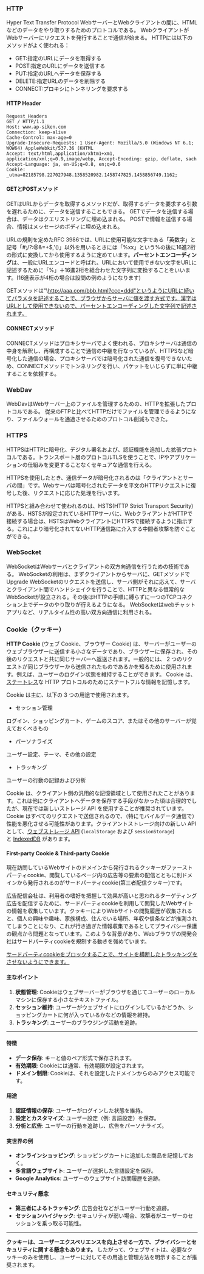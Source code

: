 ### HTTP
Hyper Text Transfer Protocol
WebサーバーとWebクライアントの間に、HTMLなどのデータをやり取りするためのプロトコルである。
WebクライアントがWebサーバーにリクエストを発行することで通信が始まる。
HTTPには以下のメソッドがよく使われる：
- GET:指定のURLにデータを取得する
- POST:指定のURLにデータを送信する
- PUT:指定のURLへデータを保存する
- DELETE:指定URLのデータを削除する
- CONNECT:プロキシにトンネリングを要求する

#### HTTP Header
```
Request Headers
GET / HTTP/1.1
Host: www.ap-siken.com
Connection: keep-alive
Cache-Control: max-age=0
Upgrade-Insecure-Requests: 1 User-Agent: Mozilla/5.0 (Windows NT 6.1; WOW64) AppleWebkit/537.36 (KHTML
Accept: text/html,application/xhtm1+xm1, application/xml;q=0.9,image/webp, Accept-Encoding: gzip, deflate, sach
Accept-Language: ja, en-US;q=0.8, en;q=0.6
Cookie: _utma=82185798.227027948.1358520982.1458747825.1458856749.1162;
```

#### GETとPOSTメソッド
GETはURLからデータを取得するメソッドだが、取得するデータを要求する引数を遅れるために、データを送信することもできる。
GETでデータを送信する場合は、データはクエリストリングに埋め込まれる。
POSTで情報を送信する場合、情報はメッセージのボディに埋め込まれる。

URLの規則を定めたRFC 3986では、URLに使用可能な文字である「英数字」と記号「#;/?:@&=+$,'()」以外を用いるときには「%xx」という%の後に16進2桁の形式に変換してから使用するように定めています。**パーセントエンコーディング**は、一般にURLエンコードと呼ばれ、URLにおいて使用できない文字をURLに記述するために「%」＋16進2桁を組合わせた文字列に変換することをいいます。(16進表示が4桁の場合は設問の例のようになります)

GETメソッドは"\http://aaa.com/bbb.html?ccc=ddd"というようにURLに続いてパラメタを記述することで、ブラウザからサーバに値を渡す方式です。漢字はURLとして使用できないので、パーセントエンコーディングした文字列で記述されます。

#### CONNECTメソッド
CONNECTメソッドはプロキシサーバでよく使われる、プロキシサーバは通信の中身を解釈し、再構成することで通信の中継を行なっているが、HTTPSなど暗号化した通信の場合、プロキシサーバでは暗号化された通信を復号できないため、CONNECTメソッドでトンネリングを行い、パケットをいじらずに単に中継することを依頼する。

### WebDav
WebDavはWebサーバー上のファイルを管理するための、HTTPを拡張したプロトコルである。
従来のFTPと比べてHTTPだけでファイルを管理できるようになり、ファイルウォールを通過させるためのプロトコル削減もできた。

### HTTPS
HTTPSはHTTPに暗号化、デジタル署名および、認証機能を追加した拡張プロトコルである。トランスポート層のプロトコルTLSを使うことで、IPやアプリケーションの仕組みを変更することなくセキュアな通信を行える。

HTTPSを使用したとき、通信データが暗号化されるのは「クライアントとサーバの間」です。Webサーバは暗号化されたデータを平文のHTTPリクエストに復号した後、リクエストに応じた処理を行います。

HTTPSと組み合わせて使われるのは、HSTS(HTTP Strict Transport Security)がある、HSTSが設定されているHTTPサーバに、WebクライアントがHTTPで接続する場合は、HSTSはWebクライアントにHTTPSで接続するように指示する。これにより暗号化されてないHTTP通信路に介入する中間者攻撃を防ぐことができる。

### WebSocket
WebSocketはWebサーバとクライアントの双方向通信を行うための技術である。
WebSocketの利用は、まずクライアントからサーバに、GETメソッドでUpgrade WebSocketのリクエストを送信し、サーバ側がそれに応えて、サーバとクライアント間でハンドシェイクを行うことで、HTTPと異なる恒常的なWebSocketが設立される。その後はHTTPの手順に縛らずに一つのTCPコネクション上でデータのやり取りが行えるようになる。
WebSocketはwebチャットアプリなど、リアルタイム性の高い双方向通信に利用される。


### Cookie（クッキー）
**HTTP Cookie** (ウェブ Cookie、ブラウザー Cookie) は、サーバーがユーザーのウェブブラウザーに送信する小さなデータであり、ブラウザーに保存され、その後のリクエストと共に同じサーバーへ返送されます。一般的には、 2 つのリクエストが同じブラウザーから送信されたものであるかを知るために使用されます。例えば、ユーザーのログイン状態を維持することができます。 Cookie は、[ステートレス](https://developer.mozilla.org/ja/docs/Web/HTTP/Overview#http_%E3%81%AF%E3%82%B9%E3%83%86%E3%83%BC%E3%83%88%E3%83%AC%E3%82%B9%E3%81%A7%E3%81%82%E3%82%8B%E3%81%8C%E3%82%BB%E3%83%83%E3%82%B7%E3%83%A7%E3%83%B3%E3%83%AC%E3%82%B9%E3%81%A7%E3%81%AF%E3%81%AA%E3%81%84)な HTTP プロトコルのためにステートフルな情報を記憶します。

Cookie は主に、以下の 3 つの用途で使用されます。

- セッション管理

ログイン、ショッピングカート、ゲームのスコア、またはその他のサーバーが覚えておくべきもの

- パーソナライズ

ユーザー設定、テーマ、その他の設定

- トラッキング
  
ユーザーの行動の記録および分析

Cookie は、クライアント側の汎用的な記憶領域として使用されたことがあります。これは他にクライアントへデータを保存する手段がなかった頃は合理的でしたが、現在では新しいストレージ API を使用することが推奨されています。 Cookie はすべてのリクエストで送信されるので、（特にモバイルデータ通信で）性能を悪化させる可能性があります。クライアントストレージ向けの新しい API として、[ウェブストレージ API](https://developer.mozilla.org/ja/docs/Web/API/Web_Storage_API) (`localStorage` および `sessionStorage`) と [IndexedDB](https://developer.mozilla.org/ja/docs/Web/API/IndexedDB_API) があります。

#### First-party Cookie & Third-party Cookie
現在訪問しているWebサイトのドメインから発行されるクッキーがファーストパーティcookie、閲覧しているページ内の広告等の要素の配信とともに別ドメインから発行されるのがサードパーティcookie(第三者配信クッキー)です。  
  
広告配信会社は、利用者の嗜好を把握して効果が高いと思われるターゲティング広告を配信するために、サードパーティcookieを利用して閲覧したWebサイトの情報を収集しています。クッキーによりWebサイトの閲覧履歴が収集されると、個人の興味や趣味、家族構成、住んでいる場所、年収や信条などが推測されてしまうことになり、これが行き過ぎた情報収集であるとしてプライバシー保護の観点から問題となっています。このような背景があり、Webブラウザの開発会社はサードパーティcookieを規制する動きを強めています。

<u>サードパーティcookieをブロックすることで、サイトを横断したトラッキングをさせないようにできます。</u>

#### 主なポイント

1. **状態管理**: Cookieはウェブサーバーがブラウザを通じてユーザーのローカルマシンに保存する小さなテキストファイル。
2. **セッション維持**: ユーザーがウェブサイトにログインしているかどうか、ショッピングカートに何が入っているかなどの情報を維持。
3. **トラッキング**: ユーザーのブラウジング活動を追跡。

---

#### 特徴

- **データ保存**: キーと値のペア形式で保存されます。
- **有効期限**: Cookieには通常、有効期限が設定されます。
- **ドメイン制限**: Cookieは、それを設定したドメインからのみアクセス可能です。

#### 用途

1. **認証情報の保存**: ユーザーがログインした状態を維持。
2. **設定とカスタマイズ**: ユーザー設定（例: 言語設定）を保存。
3. **分析と広告**: ユーザーの行動を追跡し、広告をパーソナライズ。

#### 実世界の例

- **オンラインショッピング**: ショッピングカートに追加した商品を記憶しておく。
- **多言語ウェブサイト**: ユーザーが選択した言語設定を保存。
- **Google Analytics**: ユーザーのウェブサイト訪問履歴を追跡。

#### セキュリティ懸念

- **第三者によるトラッキング**: 広告会社などがユーザー行動を追跡。
- **セッションハイジャック**: セキュリティが弱い場合、攻撃者がユーザーのセッションを乗っ取る可能性。

---

**クッキーは、ユーザーエクスペリエンスを向上させる一方で、プライバシーとセキュリティに関する懸念もあります。** したがって、ウェブサイトは、必要なクッキーのみを使用し、ユーザーに対してその用途と管理方法を明示することが推奨されます。
